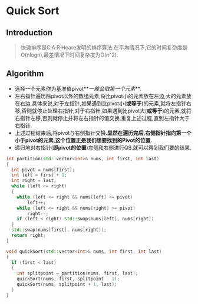 # Quick Sort
## Introduction
> 快速排序是C·A·R·Hoare发明的排序算法.在平均情况下,它的时间复杂度是O(nlogn),最差情况下时间复杂度为O(n^2).

## Algorithm
- 选择一个元素作为基准值pivot**_一般会取第一个元素_**.
- 左右指针遍历除pivot以外的数组元素,将比pivot小的元素放在左边,大的元素放在右边.具体来说,对于左指针,如果遇到比pivot小(**或等于**)的元素,就将左指针右移,否则就停止处理右指针;对于右指针,如果遇到比pivot大(**或等于**)的元素,就将右指针左移,否则就停止并将左右指针的值交换,重复上述过程,直到左指针大于右指针.
- 上述过程结束后,将pivot与右侧指针交换.**显然在遍历完后,右侧指针指向第一个小于pivot的元素,这个位置正是我们想要找到的Pivot的位置**.
- 递归地对右指针(**即pivot的位置**)左侧和右侧进行QS.就可以得到我们要的结果.
  
``` C++
int partition(std::vector<int>& nums, int first, int last)
{
  int pivot = nums[first];
  int left = first + 1;
  int right = last;
  while (left <= right)
  {
    while (left <= right && nums[left] <= pivot)
        left++;
    while (left <= right && nums[right] >= pivot)
        right--;
    if (left < right) std::swap(nums[left], nums[right]) 
  }
  std::swap(nums[first], nums[right]);
  return right;
}

void quickSort(std::vector<int>& nums, int first, int last)
{
  if (first < last)
  {
    int splitpoint = partition(nums, first, last);
    quickSort(nums, first, splitpoint - 1);
    quickSort(nums, splitpoint + 1, last);
  }
}
```

